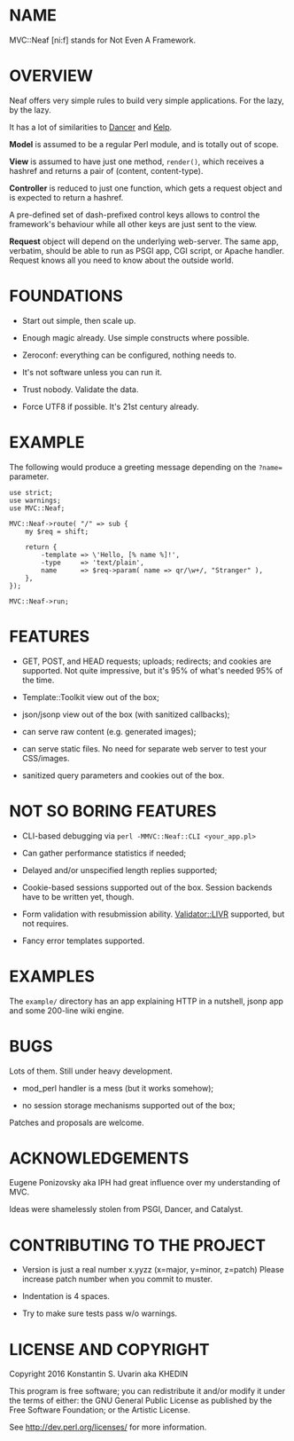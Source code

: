 # NAME

MVC::Neaf [ni:f] stands for Not Even A Framework.

# OVERVIEW

Neaf offers very simple rules to build very simple applications.
For the lazy, by the lazy.

It has a lot of similarities to
[Dancer](https://metacpan.org/pod/Dancer2) and
[Kelp](https://metacpan.org/pod/Kelp).

**Model** is assumed to be a regular Perl module, and is totally out of scope.

**View** is assumed to have just one method, `render()`,
which receives a hashref and returns a pair of (content, content-type).

**Controller** is reduced to just one function, which gets a request object
and is expected to return a hashref.

A pre-defined set of dash-prefixed control keys allows to control the
framework's behaviour while all other keys are just sent to the view.

**Request** object will depend on the underlying web-server.
The same app, verbatim, should be able to run as PSGI app, CGI script, or
Apache handler.
Request knows all you need to know about the outside world.

# FOUNDATIONS

* Start out simple, then scale up.

* Enough magic already. Use simple constructs where possible.

* Zeroconf: everything can be configured, nothing needs to.

* It's not software unless you can run it.

* Trust nobody. Validate the data.

* Force UTF8 if possible. It's 21st century already.

# EXAMPLE

The following would produce a greeting message depending
on the `?name=` parameter.

    use strict;
    use warnings;
    use MVC::Neaf;

    MVC::Neaf->route( "/" => sub {
		my $req = shift;

		return {
			-template => \'Hello, [% name %]!',
			-type     => 'text/plain',
			name      => $req->param( name => qr/\w+/, "Stranger" ),
		},
    });

    MVC::Neaf->run;

# FEATURES

* GET, POST, and HEAD requests; uploads; redirects; and cookies 
are supported.
Not quite impressive, but it's 95% of what's needed 95% of the time.

* Template::Toolkit view out of the box;

* json/jsonp view out of the box (with sanitized callbacks);

* can serve raw content (e.g. generated images);

* can serve static files.
No need for separate web server to test your CSS/images.

* sanitized query parameters and cookies out of the box.

# NOT SO BORING FEATURES

* CLI-based debugging via `perl -MMVC::Neaf::CLI <your_app.pl>`

* Can gather performance statistics if needed;

* Delayed and/or unspecified length replies supported;

* Cookie-based sessions supported out of the box.
Session backends have to be written yet, though.

* Form validation with resubmission ability.
[Validator::LIVR](https://metacpan.org/pod/Validator::LIVR)
supported, but not requires.

* Fancy error templates supported.

# EXAMPLES

The `example/` directory has an app explaining HTTP in a nutshell,
jsonp app and some 200-line wiki engine.

# BUGS

Lots of them. Still under heavy development.

* mod\_perl handler is a mess (but it works somehow);

* no session storage mechanisms supported out of the box;

Patches and proposals are welcome.

# ACKNOWLEDGEMENTS

Eugene Ponizovsky aka IPH had great influence over my understanding of MVC.

Ideas were shamelessly stolen from PSGI, Dancer, and Catalyst.

# CONTRIBUTING TO THE PROJECT

* Version is just a real number x.yyzz (x=major, y=minor, z=patch)
Please increase patch number when you commit to muster.

* Indentation is 4 spaces.

* Try to make sure tests pass w/o warnings.

# LICENSE AND COPYRIGHT

Copyright 2016 Konstantin S. Uvarin aka KHEDIN

This program is free software; you can redistribute it and/or modify it
under the terms of either: the GNU General Public License as published
by the Free Software Foundation; or the Artistic License.

See http://dev.perl.org/licenses/ for more information.

